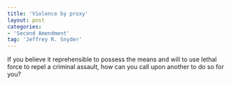 ```yaml
---
title: 'Violence by proxy'
layout: post
categories:
- 'Second Amendment'
tag: 'Jeffrey R. Snyder'
---
```


If you believe it reprehensible to possess the means and will to use lethal force to repel a criminal assault, how can you call upon another to do so for you?